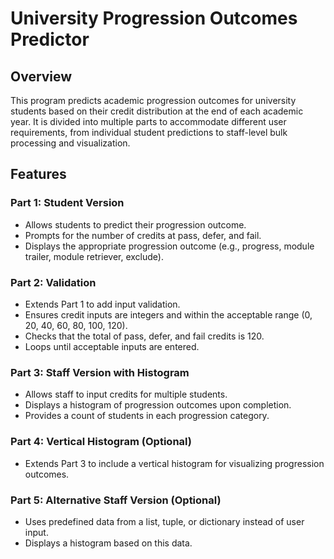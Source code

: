 # **University Progression Outcomes Predictor**

## Overview

This program predicts academic progression outcomes for university students based on their credit distribution at the end of each academic year. It is divided into multiple parts to accommodate different user requirements, from individual student predictions to staff-level bulk processing and visualization.

## Features

### Part 1: Student Version
- Allows students to predict their progression outcome.
- Prompts for the number of credits at pass, defer, and fail.
- Displays the appropriate progression outcome (e.g., progress, module trailer, module retriever, exclude).

### Part 2: Validation
- Extends Part 1 to add input validation.
- Ensures credit inputs are integers and within the acceptable range (0, 20, 40, 60, 80, 100, 120).
- Checks that the total of pass, defer, and fail credits is 120.
- Loops until acceptable inputs are entered.

### Part 3: Staff Version with Histogram
- Allows staff to input credits for multiple students.
- Displays a histogram of progression outcomes upon completion.
- Provides a count of students in each progression category.

### Part 4: Vertical Histogram (Optional)
- Extends Part 3 to include a vertical histogram for visualizing progression outcomes.

### Part 5: Alternative Staff Version (Optional)
- Uses predefined data from a list, tuple, or dictionary instead of user input.
- Displays a histogram based on this data.
